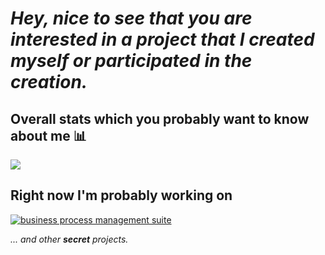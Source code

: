 # ***Hey, nice to see that you are interested in a project that I created myself or participated in the creation.***

## Overall stats which you probably want to know about me 📊

![](https://github-profile-summary-cards.vercel.app/api/cards/profile-details?username=benceBalazs&theme=nord_bright)

## Right now I'm probably working on

[![business process management suite](https://github-readme-stats.vercel.app/api/pin/?username=switchcodes&repo=bpms)](https://github.com/switchcodes/bpms)

*... and other **secret** projects.*

